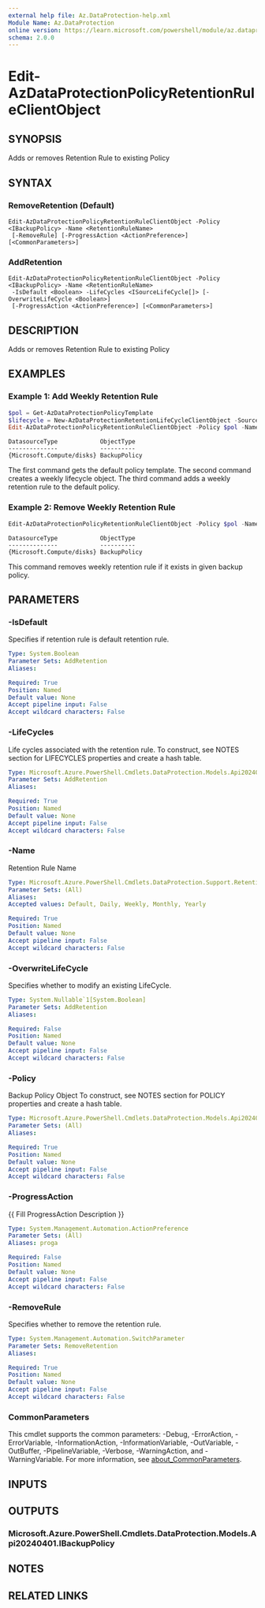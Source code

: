 ```yaml
---
external help file: Az.DataProtection-help.xml
Module Name: Az.DataProtection
online version: https://learn.microsoft.com/powershell/module/az.dataprotection/edit-azdataprotectionpolicyretentionruleclientobject
schema: 2.0.0
---
```


# Edit-AzDataProtectionPolicyRetentionRuleClientObject

## SYNOPSIS
Adds or removes Retention Rule to existing Policy

## SYNTAX

### RemoveRetention (Default)
```
Edit-AzDataProtectionPolicyRetentionRuleClientObject -Policy <IBackupPolicy> -Name <RetentionRuleName>
 [-RemoveRule] [-ProgressAction <ActionPreference>] [<CommonParameters>]
```

### AddRetention
```
Edit-AzDataProtectionPolicyRetentionRuleClientObject -Policy <IBackupPolicy> -Name <RetentionRuleName>
 -IsDefault <Boolean> -LifeCycles <ISourceLifeCycle[]> [-OverwriteLifeCycle <Boolean>]
 [-ProgressAction <ActionPreference>] [<CommonParameters>]
```

## DESCRIPTION
Adds or removes Retention Rule to existing Policy

## EXAMPLES

### Example 1: Add Weekly Retention Rule
```powershell
$pol = Get-AzDataProtectionPolicyTemplate
$lifecycle = New-AzDataProtectionRetentionLifeCycleClientObject -SourceDataStore OperationalStore -SourceRetentionDurationType Weeks -SourceRetentionDurationCount 5
Edit-AzDataProtectionPolicyRetentionRuleClientObject -Policy $pol -Name Weekly -LifeCycles $lifecycle -IsDefault $false
```

```output
DatasourceType            ObjectType
--------------            ----------
{Microsoft.Compute/disks} BackupPolicy
```

The first command gets the default policy template.
The second command creates a weekly lifecycle object.
The third command adds a weekly retention rule to the default policy.

### Example 2: Remove Weekly Retention Rule
```powershell
Edit-AzDataProtectionPolicyRetentionRuleClientObject -Policy $pol -Name Weekly -RemoveRule
```

```output
DatasourceType            ObjectType
--------------            ----------
{Microsoft.Compute/disks} BackupPolicy
```

This command removes weekly retention rule if it exists in given backup policy.

## PARAMETERS

### -IsDefault
Specifies if retention rule is default retention rule.

```yaml
Type: System.Boolean
Parameter Sets: AddRetention
Aliases:

Required: True
Position: Named
Default value: None
Accept pipeline input: False
Accept wildcard characters: False
```

### -LifeCycles
Life cycles associated with the retention rule.
To construct, see NOTES section for LIFECYCLES properties and create a hash table.

```yaml
Type: Microsoft.Azure.PowerShell.Cmdlets.DataProtection.Models.Api20240401.ISourceLifeCycle[]
Parameter Sets: AddRetention
Aliases:

Required: True
Position: Named
Default value: None
Accept pipeline input: False
Accept wildcard characters: False
```

### -Name
Retention Rule Name

```yaml
Type: Microsoft.Azure.PowerShell.Cmdlets.DataProtection.Support.RetentionRuleName
Parameter Sets: (All)
Aliases:
Accepted values: Default, Daily, Weekly, Monthly, Yearly

Required: True
Position: Named
Default value: None
Accept pipeline input: False
Accept wildcard characters: False
```

### -OverwriteLifeCycle
Specifies whether to modify an existing LifeCycle.

```yaml
Type: System.Nullable`1[System.Boolean]
Parameter Sets: AddRetention
Aliases:

Required: False
Position: Named
Default value: None
Accept pipeline input: False
Accept wildcard characters: False
```

### -Policy
Backup Policy Object
To construct, see NOTES section for POLICY properties and create a hash table.

```yaml
Type: Microsoft.Azure.PowerShell.Cmdlets.DataProtection.Models.Api20240401.IBackupPolicy
Parameter Sets: (All)
Aliases:

Required: True
Position: Named
Default value: None
Accept pipeline input: False
Accept wildcard characters: False
```

### -ProgressAction
{{ Fill ProgressAction Description }}

```yaml
Type: System.Management.Automation.ActionPreference
Parameter Sets: (All)
Aliases: proga

Required: False
Position: Named
Default value: None
Accept pipeline input: False
Accept wildcard characters: False
```

### -RemoveRule
Specifies whether to remove the retention rule.

```yaml
Type: System.Management.Automation.SwitchParameter
Parameter Sets: RemoveRetention
Aliases:

Required: True
Position: Named
Default value: None
Accept pipeline input: False
Accept wildcard characters: False
```

### CommonParameters
This cmdlet supports the common parameters: -Debug, -ErrorAction, -ErrorVariable, -InformationAction, -InformationVariable, -OutVariable, -OutBuffer, -PipelineVariable, -Verbose, -WarningAction, and -WarningVariable. For more information, see [about_CommonParameters](http://go.microsoft.com/fwlink/?LinkID=113216).

## INPUTS

## OUTPUTS

### Microsoft.Azure.PowerShell.Cmdlets.DataProtection.Models.Api20240401.IBackupPolicy

## NOTES

## RELATED LINKS
